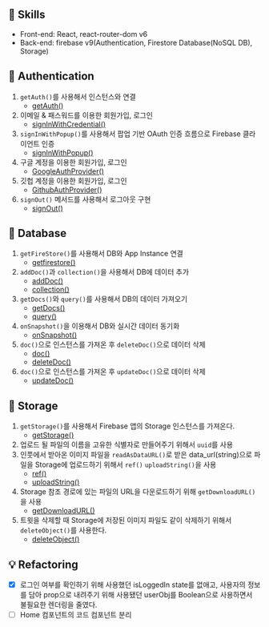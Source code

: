 ## 📌 Skills
- Front-end: React, react-router-dom v6
- Back-end: firebase v9(Authentication, Firestore Database(NoSQL DB), Storage)

## 📌 Authentication
1. `getAuth()`를 사용해서 인스턴스와 연결
   - [getAuth()](https://firebase.google.com/docs/reference/js/auth.md#getauth)
2. 이메일 & 패스워드를 이용한 회원가입, 로그인
   - [signInWithCredential()](https://firebase.google.com/docs/reference/js/auth.md#signinwithemailandpassword) 
3. `signInWithPopup()`를 사용해서 팝업 기반 OAuth 인증 흐름으로 Firebase 클라이언트 인증
   - [signInWithPopup()](https://firebase.google.com/docs/reference/js/auth.md?authuser=0#signinwithpopup)
4. 구글 계정을 이용한 회원가입, 로그인
   - [GoogleAuthProvider()](https://firebase.google.com/docs/auth/web/google-signin)
5. 깃헙 계정을 이용한 회원가입, 로그인
   - [GithubAuthProvider()](https://firebase.google.com/docs/auth/web/github-auth)
6. `signOut()` 메서드를 사용해서 로그아웃 구현
   - [signOut()](https://firebase.google.com/docs/reference/js/auth.md#signout)

## 📌 Database
1. `getFireStore()`를 사용해서 DB와 App Instance 연결
   - [getfirestore()](https://firebase.google.com/docs/reference/js/firestore_.md#getfirestore)
2. `addDoc()`과 `collection()`을 사용해서 DB에 데이터 추가
   - [addDoc()](https://firebase.google.com/docs/reference/js/firestore_.md#adddoc)
   - [collection()](https://firebase.google.com/docs/reference/js/firestore_.md#collection)
3. `getDocs()`와 `query()`를 사용해서 DB의 데이터 가져오기
   - [getDocs()](https://firebase.google.com/docs/reference/js/firestore_.md#getdocs)
   - [query()](https://firebase.google.com/docs/reference/js/firestore_.query)
4. `onSnapshot()`을 이용해서 DB와 실시간 데이터 동기화
   - [onSnapshot()](https://firebase.google.com/docs/reference/js/firestore_.md?authuser=0#onsnapshot)
5. `doc()`으로 인스턴스를 가져온 후 `deleteDoc()`으로 데이터 삭제
   - [doc()](https://firebase.google.com/docs/reference/js/firestore_.md?authuser=0#doc)
   - [deleteDoc()](https://firebase.google.com/docs/reference/js/firestore_.md?authuser=0#deletedoc)
6. `doc()`으로 인스턴스를 가져온 후 `updateDoc()`으로 데이터 삭제
   - [updateDoc()](https://firebase.google.com/docs/reference/js/firestore_.md?authuser=0#updatedoc)

## 📌 Storage
1. `getStorage()`를 사용해서 Firebase 앱의 Storage 인스턴스를 가져온다.
   - [getStorage()](https://firebase.google.com/docs/reference/js/storage.md#getstorage)
2. 업로드 될 파일의 이름을 고유한 식별자로 만들어주기 위해서 `uuid`를 사용
3. 인풋에서 받아온 이미지 파일을 `readAsDataURL()`로 받은 data_url(string)으로 파일을 Storage에 업로드하기 위해서 `ref()` `uploadString()`을 사용
   - [ref()](https://firebase.google.com/docs/reference/js/storage.md?hl=en#ref)
   - [uploadString()](https://firebase.google.com/docs/reference/js/storage.md?hl=en#uploadstring)
4. Storage 참조 경로에 있는 파일의 URL을 다운로드하기 위해 `getDownloadURL()`을 사용
   - [getDownloadURL()](https://firebase.google.com/docs/reference/js/storage.md?hl=en#getdownloadurl)
5. 트윗을 삭제할 때 Storage에 저장된 이미지 파일도 같이 삭제하기 위해서 `deleteObject()`를 사용한다.
   - [deleteObject()](https://firebase.google.com/docs/reference/js/storage.md?hl=en#deleteobject)


## 💡 Refactoring
- [x] 로그인 여부를 확인하기 위해 사용했던 isLoggedIn state를 없애고, 사용자의 정보를 담아 prop으로 내려주기 위해 사용됐던 userObj를 Boolean으로 사용하면서 불필요한 렌더링을 줄였다.
- [ ] Home 컴포넌트의 코드 컴포넌트 분리